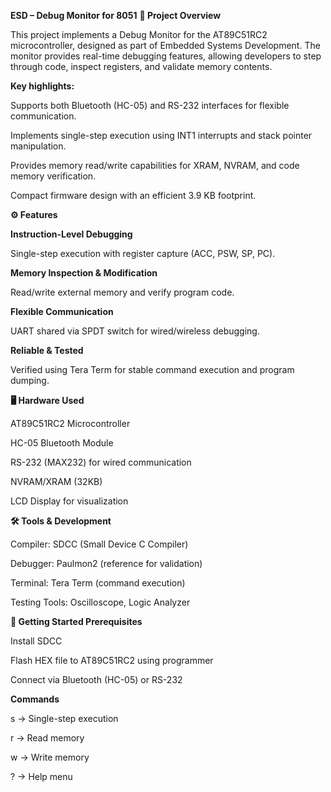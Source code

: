 **ESD – Debug Monitor for 8051**
**📌 Project Overview**

This project implements a Debug Monitor for the AT89C51RC2 microcontroller, designed as part of Embedded Systems Development. The monitor provides real-time debugging features, allowing developers to step through code, inspect registers, and validate memory contents.

**Key highlights:**

Supports both Bluetooth (HC-05) and RS-232 interfaces for flexible communication.

Implements single-step execution using INT1 interrupts and stack pointer manipulation.

Provides memory read/write capabilities for XRAM, NVRAM, and code memory verification.

Compact firmware design with an efficient 3.9 KB footprint.

**⚙️ Features**

**Instruction-Level Debugging**

Single-step execution with register capture (ACC, PSW, SP, PC).

**Memory Inspection & Modification**

Read/write external memory and verify program code.

**Flexible Communication**

UART shared via SPDT switch for wired/wireless debugging.

**Reliable & Tested**

Verified using Tera Term for stable command execution and program dumping.

**🖥️ Hardware Used**

AT89C51RC2 Microcontroller

HC-05 Bluetooth Module

RS-232 (MAX232) for wired communication

NVRAM/XRAM (32KB)

LCD Display for visualization

**🛠️ Tools & Development**

Compiler: SDCC (Small Device C Compiler)

Debugger: Paulmon2 (reference for validation)

Terminal: Tera Term (command execution)

Testing Tools: Oscilloscope, Logic Analyzer


**🚀 Getting Started
Prerequisites**

Install SDCC

Flash HEX file to AT89C51RC2 using programmer

Connect via Bluetooth (HC-05) or RS-232

**Commands**

s → Single-step execution

r → Read memory

w → Write memory

? → Help menu
